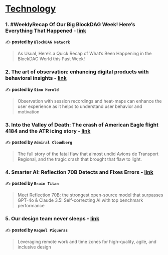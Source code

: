 
<h1><a href=https://medium.com/tag/technology/recommended target="_blank" rel="noopener noreferrer">Technology</a></h1>
<h3>1. #WeeklyRecap Of Our Big BlockDAG Week! Here’s Everything That Happened - <a href="https://medium.com/@BlockDAGNetwork1/weekly-recap-of-our-big-blockdag-week-heres-everything-that-happened-384775354227" target="_blank" rel="noopener noreferrer">link</a></h3>

✍️ **posted by `BlockDAG Network`**

<blockquote>As Usual, Here’s a Quick Recap of What’s Been Happening in the BlockDAG World this Past Week!</blockquote>

<h3>2. The art of observation: enhancing digital products with behavioral insights - <a href="https://medium.com/design-bootcamp/the-art-of-observation-enhancing-digital-products-with-behavioral-insights-272156f24621" target="_blank" rel="noopener noreferrer">link</a></h3>

✍️ **posted by `Simo Herold`**

<blockquote>Observation with session recordings and heat-maps can enhance the user experience as it helps to understand user behavior and motivation</blockquote>

<h3>3. Into the Valley of Death: The crash of American Eagle flight 4184 and the ATR icing story - <a href="https://medium.com/@admiralcloudberg/into-the-valley-of-death-the-crash-of-american-eagle-flight-4184-and-the-atr-icing-story-29e64faee67c" target="_blank" rel="noopener noreferrer">link</a></h3>

✍️ **posted by `Admiral Cloudberg`**

<blockquote>The full story of the fatal flaw that almost undid Avions de Transport Regional, and the tragic crash that brought that flaw to light.</blockquote>

<h3>4. Smarter AI: Reflection 70B Detects and Fixes Errors - <a href="https://medium.com/@braintitan/smarter-ai-reflection-70b-detects-and-fixes-errors-ee0c355750dd" target="_blank" rel="noopener noreferrer">link</a></h3>

✍️ **posted by `Brain Titan`**

<blockquote>Meet Reflection 70B: the strongest open-source model that surpasses GPT-4o & Claude 3.5! Self-correcting AI with top benchmark performance</blockquote>

<h3>5. Our design team never sleeps - <a href="https://medium.com/design-bootcamp/our-design-team-never-sleeps-0892b7e4b390" target="_blank" rel="noopener noreferrer">link</a></h3>

✍️ **posted by `Raquel Piqueras`**

<blockquote>Leveraging remote work and time zones for high-quality, agile, and inclusive design</blockquote>

